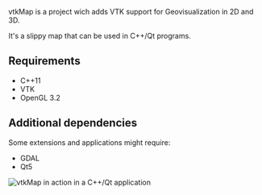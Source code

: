 vtkMap is a project wich adds VTK support for Geovisualization in 2D and 3D.

It's a slippy map that can be used in C++/Qt programs.

Requirements
------------
* C++11
* VTK
* OpenGL 3.2

Additional dependencies
-----------------------
Some extensions and applications might require:
* GDAL
* Qt5

![vtkMap in action in a C++/Qt application](https://mmzoughi.files.wordpress.com/2020/01/vtkmap.png?w=840)